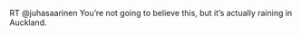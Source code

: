 <!--
id: 1018669828
link: http://kevinisom.info/post/1018669828/rt-juhasaarinen-youre-not-going-to-believe-this
slug: rt-juhasaarinen-youre-not-going-to-believe-this
date: Fri Aug 27 2010 19:22:15 GMT+1200 (NZST)
raw: {"blog_name":"kevinisom","id":1018669828,"post_url":"http://kevinisom.info/post/1018669828/rt-juhasaarinen-youre-not-going-to-believe-this","slug":"rt-juhasaarinen-youre-not-going-to-believe-this","type":"text","date":"2010-08-27 07:22:15 GMT","timestamp":1282893735,"state":"published","format":"html","reblog_key":"fwz3FNSe","tags":[],"short_url":"http://tmblr.co/Zw68Yyyjwi4","highlighted":[],"feed_item":"http://twitter.com/kev_nz/statuses/22221099552","from_feed_id":"650289","note_count":0,"title":null,"body":"<p>RT @juhasaarinen You&#8217;re not going to believe this, but it&#8217;s actually raining in Auckland.</p>"}
publish: 2010-08-027
tags: 
title: null
-->


RT @juhasaarinen You’re not going to believe this, but it’s actually
raining in Auckland.


